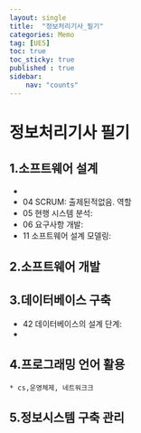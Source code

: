 ```yaml
---
layout: single
title:  "정보처리기사_필기"
categories: Memo
tag: [UE5]
toc: true
toc_sticky: true
published : true
sidebar:
    nav: "counts"
---
```


# 정보처리기사 필기

## 1.소프트웨어 설계
* 
* 04 SCRUM: 출제된적없음. 역할
* 05 현행 시스템 분석:
* 06 요구사항 개발:
* 11 소프트웨어 설계 모델링: 

## 2.소프트웨어 개발

## 3.데이터베이스 구축
* 42 데이터베이스의 설계 단계:
* 
## 4.프로그래밍 언어 활용
    * cs,운영체제, 네트워크크


## 5.정보시스템 구축 관리
